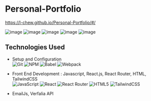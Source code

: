 # Personal-Portfolio

https://l-chew.github.io/Personal-Portfolio/#/

![image](https://github.com/L-Chew/Personal-Portfolio/assets/70943828/6d54ff3e-5451-4a2e-a00a-de99ae72c3ac)
![image](https://github.com/L-Chew/Personal-Portfolio/assets/70943828/93e52424-265c-425b-bb7a-64fa09941600)
![image](https://github.com/L-Chew/Personal-Portfolio/assets/70943828/f7f568f2-3e3a-4cf5-a3b0-63d5660d0567)
![image](https://github.com/L-Chew/Personal-Portfolio/assets/70943828/177d0b4f-6d61-48c4-a091-f0b174238e8f)
![image](https://github.com/L-Chew/Personal-Portfolio/assets/70943828/53f737c6-e373-407e-9a77-f5fac180b37b)



## Technologies Used

- Setup and Configuration \
![Git](https://img.shields.io/badge/git-%23F05033.svg?style=for-the-badge&logo=git&logoColor=white)
![NPM](https://img.shields.io/badge/NPM-%23000000.svg?style=for-the-badge&logo=npm&logoColor=white)
![Babel](https://img.shields.io/badge/Babel-F9DC3e?style=for-the-badge&logo=babel&logoColor=black)
![Webpack](https://img.shields.io/badge/webpack-%238DD6F9.svg?style=for-the-badge&logo=webpack&logoColor=black)

- Front End Development : Javascript, React.js, React Router, HTML, TailwindCSS \
![JavaScript](https://img.shields.io/badge/javascript-%23323330.svg?style=for-the-badge&logo=javascript&logoColor=%23F7DF1E)
![React](https://img.shields.io/badge/react-%2320232a.svg?style=for-the-badge&logo=react&logoColor=%2361DAFB)
![React Router](https://img.shields.io/badge/React_Router-CA4245?style=for-the-badge&logo=react-router&logoColor=white)
![HTML5](https://img.shields.io/badge/html5-%23E34F26.svg?style=for-the-badge&logo=html5&logoColor=white)
![TailwindCSS](https://img.shields.io/badge/tailwindcss-0F172A?&logo=tailwindcss)


- EmailJs, Verfalia API 

